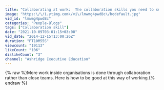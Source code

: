 ```yaml
---
title: "Collaborating at work:  The collaboration skills you need to succeed"
image: "https:\/\/i.ytimg.com\/vi\/lmwmg4pwdBc\/hqdefault.jpg"
vid_id: "lmwmg4pwdBc"
categories: "People-Blogs"
tags: ["Collaboration skill"]
date: "2021-10-09T03:01:15+03:00"
vid_date: "2014-12-15T13:00:26Z"
duration: "PT10M55S"
viewcount: "19113"
likeCount: "106"
dislikeCount: "3"
channel: "Ashridge Executive Education"
---
```

{% raw %}More work inside organisations is done through collaboration rather than close teams.  Here is how to be good at this way of working.{% endraw %}
